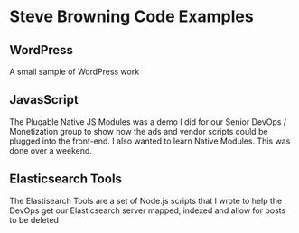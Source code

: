 <h1>Steve Browning Code Examples</h1>

<h2>WordPress</h2>
<p>
A small sample of WordPress work
</p>

<h2>JavasScript</h2>
<p>
The Plugable Native JS Modules was a demo I did for our Senior DevOps / Monetization group to show how the ads and vendor scripts could be plugged into the front-end. I also wanted to learn Native Modules. This was done over a weekend.
</p>

<h2>Elasticsearch Tools</h2>
<p>
The Elastisearch Tools are a set of Node.js scripts that I wrote to help the DevOps get our Elasticsearch server mapped, indexed and allow for posts to be deleted
</p>
